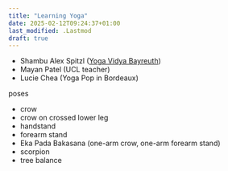 ```yaml
---
title: "Learning Yoga"
date: 2025-02-12T09:24:37+01:00
last_modified: .Lastmod
draft: true
---
```


- Shambu Alex Spitzl ([Yoga Vidya Bayreuth])
- Mayan Patel (UCL teacher)
- Lucie Chea (Yoga Pop in Bordeaux)

[Yoga Vidya Bayreuth]: https://www.yoga-vidya-bayreuth.de

poses

- crow
- crow on crossed lower leg
- handstand
- forearm stand
- Eka Pada Bakasana (one-arm crow, one-arm forearm stand)
- scorpion
- tree balance
